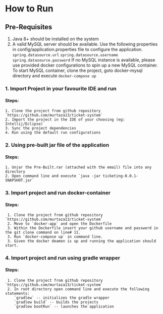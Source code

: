 # How to Run

## Pre-Requisites
1. Java 8+ should be installed on the system
2. A valid MySQL server should be available. Use the following properties in config/application.properties file to
   configure the application.
   `spring.datasource.url`
   `spring.datasource.username`
   `spring.datasource.password`
   If no MySQL instance is available, please use provided docker configurations to spin up a new MySQL container. 
   To start MySQL container, clone the project, goto docker-mysql directory and execute `docker-compose up`

### 1. Import Project in your favourite IDE and run
#### Steps:
    1. Clone the project from github repository `https://github.com/murtaza13/ticket-system`
    2. Import the project in the IDE of your choosing (eg: Intellij/Eclipse)
    3. Sync the project dependencies
    4. Run using the default run configurations
    
### 2. Using pre-built jar file of the application
#### Steps:
    1. Unjar the Pre-Built.rar (attached with the email) file into any directory
    2. Open command line and execute `java -jar ticketing-0.0.1-SNAPSHOT.jar`
    
### 3. Import project and run docker-container
#### Steps:
     1. Clone the project from github repository `https://github.com/murtaza13/ticket-system`
     2. Move to `docker-app` and open the Dockerfile
     3. Within the Dockerfile insert your github username and password in the git clone command on line# 11.
     3. Run `docker-compose up` in command line.
     3. Given the docker deamon is up and running the application should start.
     
### 4. Import project and run using gradle wrapper
#### Steps: 
     1. Clone the project from github repository `https://github.com/murtaza13/ticket-system`
     2. In root directory open command line and execute the following statements:
        `gradlew` -- initializes the gradle wrapper
        `gradlew build` -- builds the projects
        `gradlew bootRun` -- launches the application
     
 